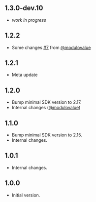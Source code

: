 ## 1.3.0-dev.10

- _work in progress_

## 1.2.2

- Some changes [#7](https://github.com/ykmnkmi/fire.dart/pull/7) from [@modulovalue](https://github.com/modulovalue)

## 1.2.1

- Meta update

## 1.2.0

- Bump minimal SDK version to 2.17.
- Internal changes ([@modulovalue](https://github.com/modulovalue))

## 1.1.0

- Bump minimal SDK version to 2.15.
- Internal changes.

## 1.0.1

- Internal changes.

## 1.0.0

- Initial version.
